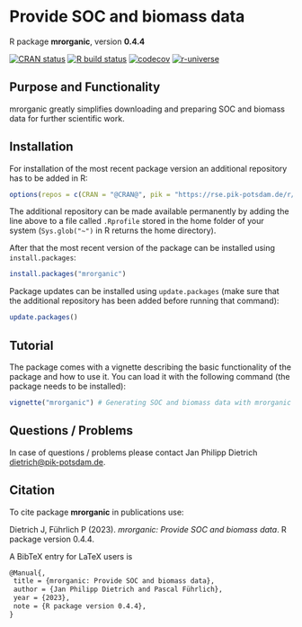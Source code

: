 # Provide SOC and biomass data

R package **mrorganic**, version **0.4.4**

[![CRAN status](https://www.r-pkg.org/badges/version/mrorganic)](https://cran.r-project.org/package=mrorganic)  [![R build status](https://github.com/tscheypidi/mrorganic/workflows/check/badge.svg)](https://github.com/tscheypidi/mrorganic/actions) [![codecov](https://codecov.io/gh/tscheypidi/mrorganic/branch/master/graph/badge.svg)](https://app.codecov.io/gh/tscheypidi/mrorganic) [![r-universe](https://pik-piam.r-universe.dev/badges/mrorganic)](https://pik-piam.r-universe.dev/builds)

## Purpose and Functionality

mrorganic greatly simplifies downloading and preparing SOC and biomass data for further scientific work.


## Installation

For installation of the most recent package version an additional repository has to be added in R:

```r
options(repos = c(CRAN = "@CRAN@", pik = "https://rse.pik-potsdam.de/r/packages"))
```
The additional repository can be made available permanently by adding the line above to a file called `.Rprofile` stored in the home folder of your system (`Sys.glob("~")` in R returns the home directory).

After that the most recent version of the package can be installed using `install.packages`:

```r 
install.packages("mrorganic")
```

Package updates can be installed using `update.packages` (make sure that the additional repository has been added before running that command):

```r 
update.packages()
```

## Tutorial

The package comes with a vignette describing the basic functionality of the package and how to use it. You can load it with the following command (the package needs to be installed):

```r
vignette("mrorganic") # Generating SOC and biomass data with mrorganic
```

## Questions / Problems

In case of questions / problems please contact Jan Philipp Dietrich <dietrich@pik-potsdam.de>.

## Citation

To cite package **mrorganic** in publications use:

Dietrich J, Führlich P (2023). _mrorganic: Provide SOC and biomass data_. R package version 0.4.4.

A BibTeX entry for LaTeX users is

 ```latex
@Manual{,
  title = {mrorganic: Provide SOC and biomass data},
  author = {Jan Philipp Dietrich and Pascal Führlich},
  year = {2023},
  note = {R package version 0.4.4},
}
```
